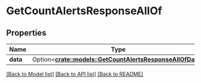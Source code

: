 # GetCountAlertsResponseAllOf

## Properties

Name | Type | Description | Notes
------------ | ------------- | ------------- | -------------
**data** | Option<[**crate::models::GetCountAlertsResponseAllOfData**](GetCountAlertsResponse_allOf_data.md)> |  | [optional]

[[Back to Model list]](../README.md#documentation-for-models) [[Back to API list]](../README.md#documentation-for-api-endpoints) [[Back to README]](../README.md)


